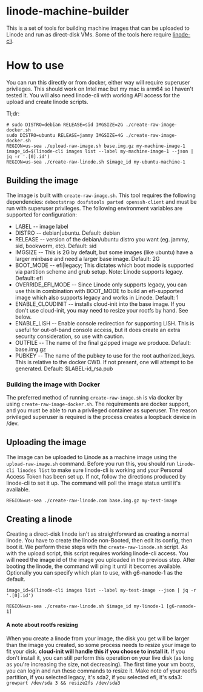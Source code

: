 # linode-machine-builder

This is a set of tools for building machine images that can be uploaded to Linode and run as direct-disk VMs. Some of the tools here require [linode-cli](https://www.linode.com/docs/products/tools/cli/get-started/).

# How to use

You can run this directly or from docker, either way will require superuser privileges. This should work on Intel mac but my mac is arm64 so I haven't tested it. You will also need linode-cli with working API access for the upload and create linode scripts.

Tl;dr:
```
# sudo DISTRO=debian RELEASE=sid IMGSIZE=2G ./create-raw-image-docker.sh
sudo DISTRO=ubuntu RELEASE=jammy IMGSIZE=4G ./create-raw-image-docker.sh
REGION=us-sea ./upload-raw-image.sh base.img.gz my-machine-image-1
image_id=$(linode-cli images list --label my-machine-image-1 --json | jq -r '.[0].id')
REGION=us-sea ./create-raw-linode.sh $image_id my-ubuntu-machine-1
```

## Building the image

The image is built with `create-raw-image.sh`. This tool requires the following dependencies: `debootstrap dosfstools parted openssh-client` and must be run with superuser privileges. The following environment variables are supported for configuration:
* LABEL -- image label
* DISTRO -- debian|ubuntu. Default: debian
* RELEASE -- version of the debian/ubuntu distro you want (eg. jammy, sid, bookworm, etc). Default: sid
* IMGSIZE -- This is 2G by default, but some images (like ubuntu) have a larger minbase and need a larger base image. Default: 2G
* BOOT_MODE -- efi|legacy; This dictates which boot mode is supported via partition scheme and grub setup. Note: Linode supports legacy. Default: efi
* OVERRIDE_EFI_MODE -- Since Linode only supports legacy, you can use this in combination with BOOT_MODE to build an efi-supported image which also supports legacy and works in Linode. Default: 1
* ENABLE_CLOUDINIT -- installs cloud-init into the base image. If you don't use cloud-init, you may need to resize your rootfs by hand. See below.
* ENABLE_LISH -- Enable console redirection for supporting LISH. This is useful for out-of-band console access, but it does create an extra security consideration, so use with caution.
* OUTFILE -- The name of the final gzipped image we produce. Default: base.img.gz
* PUBKEY -- The name of the pubkey to use for the root authorized_keys. This is relative to the docker CWD. If not present, one will attempt to be generated. Default: $LABEL-id_rsa.pub

### Building the image with Docker

The preferred method of running `create-raw-image.sh` is via docker by using `create-raw-image-docker.sh`. The requirements are docker support, and you must be able to run a privileged container as superuser. The reason privileged superuser is required is the process creates a loopback device in /dev.

## Uploading the image

The image can be uploaded to Linode as a machine image using the `upload-raw-image.sh` command. Before you run this, you should run `linode-cli linodes list` to make sure linode-cli is working and your Personal Access Token has been set up. If not, follow the directions produced by linode-cli to set it up. The command will poll the image status until it's available.

```
REGION=us-sea ./create-raw-linode.com base.img.gz my-test-image
```

## Creating a linode

Creating a direct-disk linode isn't as straightforward as creating a normal linode. You have to create the linode non-Booted, then edit its config, then boot it. We perform these steps with the `create-raw-linode.sh` script. As with the upload script, this script requires working linode-cli access. You will need the image id of the image you uploaded in the previous step. After booting the linode, the command will ping it until it becomes available. Optionally you can specify which plan to use, with g6-nanode-1 as the default.

```
image_id=$(linode-cli images list --label my-test-image --json | jq -r '.[0].id')

REGION=us-sea ./create-raw-linode.sh $image_id my-linode-1 [g6-nanode-1]
```

#### A note about rootfs resizing ####

When you create a linode from your image, the disk you get will be larger than the image you created, so some process needs to resize your image to fit your disk. **cloud-init will handle this if you choose to install it.** If you don't install it, you can still perform this operation on your live disk (as long as you're increasing the size, not decreasing). The first time your vm boots, you can login and run these commands to resize it. Make note of your rootfs partition, if you selected legacy, it's sda2, if you selected efi, it's sda3: `growpart /dev/sda 3 && resize2fs /dev/sda3`

